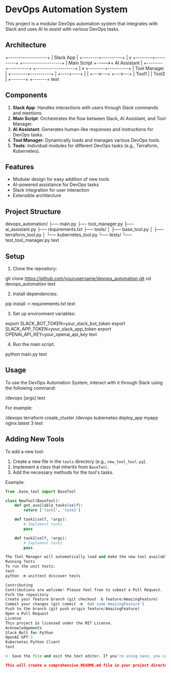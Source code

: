 # DevOps Automation System

This project is a modular DevOps automation system that integrates with Slack and uses AI to assist with various DevOps tasks.

## Architecture
+-------------------+
| Slack App |
+--------+----------+
|
v
+--------+----------+ +-------------------+
| Main Script +---->+ AI Assistant |
+--------+----------+ +-------------------+
|
v
+--------+----------+
| Tool Manager |
+--------+----------+
|
+----+----+
| |
+---v---+ +---v---+
| Tool1 | | Tool2 |
+-------+ +-------+
text

## Components

1. **Slack App**: Handles interactions with users through Slack commands and mentions.
2. **Main Script**: Orchestrates the flow between Slack, AI Assistant, and Tool Manager.
3. **AI Assistant**: Generates human-like responses and instructions for DevOps tasks.
4. **Tool Manager**: Dynamically loads and manages various DevOps tools.
5. **Tools**: Individual modules for different DevOps tasks (e.g., Terraform, Kubernetes).

## Features

- Modular design for easy addition of new tools
- AI-powered assistance for DevOps tasks
- Slack integration for user interaction
- Extensible architecture

## Project Structure


devops_automation/
├── main.py
├── tool_manager.py
├── ai_assistant.py
├── requirements.txt
├── tools/
│ ├── base_tool.py
│ ├── terraform_tool.py
│ └── kubernetes_tool.py
└── tests/
└── test_tool_manager.py
text

## Setup

1. Clone the repository:

git clone https://github.com/yourusername/devops_automation.git
cd devops_automation
text

2. Install dependencies:

pip install -r requirements.txt
text

3. Set up environment variables:

export SLACK_BOT_TOKEN=your_slack_bot_token
export SLACK_APP_TOKEN=your_slack_app_token
export OPENAI_API_KEY=your_openai_api_key
text

4. Run the main script:

python main.py
text

## Usage

To use the DevOps Automation System, interact with it through Slack using the following command:


/devops <tool> <task> [args]
text

For example:

/devops terraform create_cluster
/devops kubernetes deploy_app myapp nginx:latest 3
text

## Adding New Tools

To add a new tool:

1. Create a new file in the `tools` directory (e.g., `new_tool_tool.py`).
2. Implement a class that inherits from `BaseTool`.
3. Add the necessary methods for the tool's tasks.

Example:

```python
from .base_tool import BaseTool

class NewTool(BaseTool):
    def get_available_tasks(self):
        return ['task1', 'task2']

    def task1(self, *args):
        # Implement task1
        pass

    def task2(self, *args):
        # Implement task2
        pass

The Tool Manager will automatically load and make the new tool available.
Running Tests
To run the unit tests:
text
python -m unittest discover tests

Contributing
Contributions are welcome! Please feel free to submit a Pull Request.
Fork the repository
Create your feature branch (git checkout -b feature/AmazingFeature)
Commit your changes (git commit -m 'Add some AmazingFeature')
Push to the branch (git push origin feature/AmazingFeature)
Open a Pull Request
License
This project is licensed under the MIT License.
Acknowledgements
Slack Bolt for Python
OpenAI GPT-3
Kubernetes Python Client
text

4. Save the file and exit the text editor. If you're using nano, you can do this by pressing `Ctrl+X`, then `Y`, and finally `Enter`.

This will create a comprehensive README.md file in your project directory with all the necessary information about your DevOps Automation System, including the architecture diagram, setup instructions, usage guide, and more.
